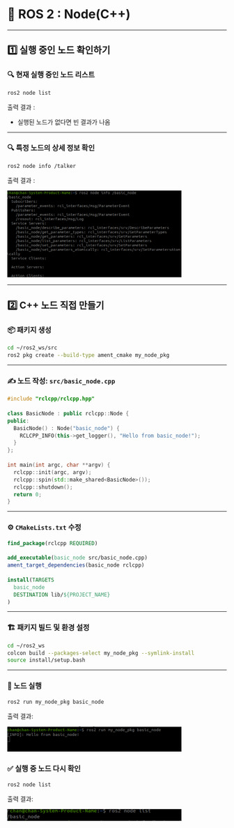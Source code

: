 # 🧮 ROS 2 : Node(C++)


---

## 1️⃣ 실행 중인 노드 확인하기

### 🔍 현재 실행 중인 노드 리스트

```bash
ros2 node list
```

출력 결과 :

- 실행된 노드가 없다면 빈 결과가 나옴

---

### 🔍 특정 노드의 상세 정보 확인

```bash
ros2 node info /talker
```

출력 결과 :

<img src="노드정보확인.png" alt="노드 명령어" width="400"/>

---

## 2️⃣ C++ 노드 직접 만들기 

### 📦 패키지 생성

```bash
cd ~/ros2_ws/src
ros2 pkg create --build-type ament_cmake my_node_pkg
```

---

### ✍️ 노드 작성: `src/basic_node.cpp`

```cpp
#include "rclcpp/rclcpp.hpp"

class BasicNode : public rclcpp::Node {
public:
  BasicNode() : Node("basic_node") {
    RCLCPP_INFO(this->get_logger(), "Hello from basic_node!");
  }
};

int main(int argc, char **argv) {
  rclcpp::init(argc, argv);
  rclcpp::spin(std::make_shared<BasicNode>());
  rclcpp::shutdown();
  return 0;
}
```

---

### ⚙️ `CMakeLists.txt` 수정

```cmake
find_package(rclcpp REQUIRED)

add_executable(basic_node src/basic_node.cpp)
ament_target_dependencies(basic_node rclcpp)

install(TARGETS
  basic_node
  DESTINATION lib/${PROJECT_NAME}
)
```

---

### 🏗️ 패키지 빌드 및 환경 설정

```bash
cd ~/ros2_ws
colcon build --packages-select my_node_pkg --symlink-install
source install/setup.bash
```

---

### 🚀 노드 실행

```bash
ros2 run my_node_pkg basic_node
```

출력 결과:

<img src="노드실습.png" alt="노드 실행" width="400"/>

### ✅ 실행 중 노드 다시 확인

```bash
ros2 node list
```

출력 결과:

<img src="노드확인.png" alt="노드 명령어" width="400"/>